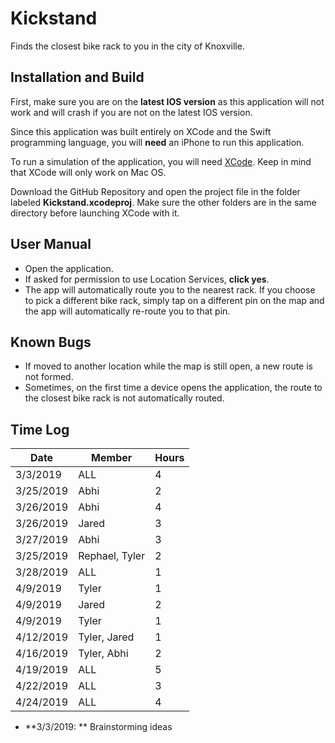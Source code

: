 # Kickstand
Finds the closest bike rack to you in the city of Knoxville.

## Installation and Build

First, make sure you are on the **latest IOS version** as this application will not work and will crash if you are not on the latest IOS version.

Since this application was built entirely on XCode and the Swift programming language, you will **need** an iPhone to run this application.  


To run a simulation of the application, you will need 
 [XCode](https://developer.apple.com/xcode/).  Keep in mind that XCode will only work on Mac OS.

Download the GitHub Repository and open the project file in the folder labeled **Kickstand.xcodeproj**.  Make sure the other folders are in the same directory before launching XCode with it.  



## User Manual
 
- Open the application.
- If asked for permission to use Location Services, **click yes**.
- The app will automatically route you to the nearest rack.  If you choose to pick a different bike rack, simply tap on a different pin on the map and the app will automatically re-route you to that pin.


## Known Bugs
- If moved to another location while the map is still open, a new route is not formed.
- Sometimes, on the first time a device opens the application, the route to the closest bike rack is not automatically routed.


## Time Log
| Date      | Member         | Hours |
|-----------|----------------|-------|
| 3/3/2019  | ALL            | 4     |
| 3/25/2019 | Abhi           | 2     |
| 3/26/2019 | Abhi           | 4     |
| 3/26/2019 | Jared          | 3     |
| 3/27/2019 | Abhi           | 3     |
| 3/25/2019 | Rephael, Tyler | 2     |
| 3/28/2019 | ALL            | 1     |
| 4/9/2019  | Tyler          | 1     |
| 4/9/2019  | Jared          | 2     |
| 4/9/2019  | Tyler          | 1     |
| 4/12/2019 | Tyler, Jared   | 1     |
| 4/16/2019 | Tyler, Abhi    | 2     |
| 4/19/2019 | ALL            | 5     |
| 4/22/2019 | ALL            | 3     |
| 4/24/2019 | ALL            | 4     | s

- **3/3/2019: ** Brainstorming ideas
